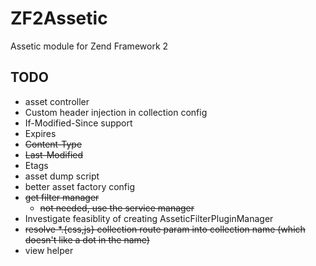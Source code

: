 ZF2Assetic
==========

Assetic module for Zend Framework 2

## TODO

 - asset controller
  - Custom header injection in collection config
  - If-Modified-Since support
  - Expires
  - ~~Content-Type~~
  - ~~Last-Modified~~
  - Etags
 - asset dump script
 - better asset factory config
 - ~~get filter manager~~
   - ~~not needed, use the service manager~~
 - Investigate feasiblity of creating AsseticFilterPluginManager
 - ~~resolve *.{css,js} collection route param into collection name (which doesn't like a dot in the name)~~
 - view helper
